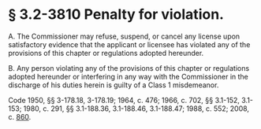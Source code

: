 # § 3.2-3810 Penalty for violation.

<p>A. The Commissioner may refuse, suspend, or cancel any license upon satisfactory evidence that the applicant or licensee has violated any of the provisions of this chapter or regulations adopted hereunder.</p><p>B. Any person violating any of the provisions of this chapter or regulations adopted hereunder or interfering in any way with the Commissioner in the discharge of his duties herein is guilty of a Class 1 misdemeanor.</p><p>Code 1950, §§ 3-178.18, 3-178.19; 1964, c. 476; 1966, c. 702, §§ 3.1-152, 3.1-153; 1980, c. 291, §§ 3.1-188.36, 3.1-188.46, 3.1-188.47; 1988, c. 552; 2008, c. <a href='http://lis.virginia.gov/cgi-bin/legp604.exe?081+ful+CHAP0860'>860</a>.</p>